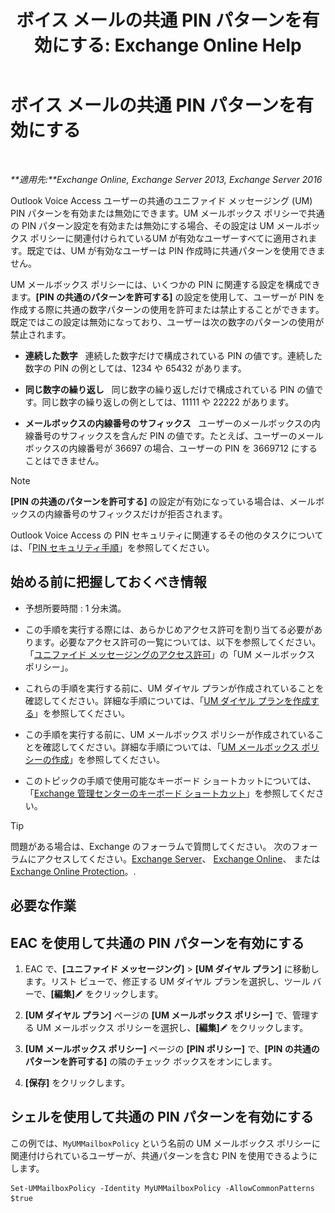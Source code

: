 ﻿---
title: 'ボイス メールの共通 PIN パターンを有効にする: Exchange Online Help'
TOCTitle: ボイス メールの共通 PIN パターンを有効にする
ms:assetid: 9940a8c2-f576-4089-ab96-8b318ad3da0f
ms:mtpsurl: https://technet.microsoft.com/ja-jp/library/JJ673546(v=EXCHG.150)
ms:contentKeyID: 50555833
ms.date: 05/22/2018
mtps_version: v=EXCHG.150
ms.translationtype: HT
---

# ボイス メールの共通 PIN パターンを有効にする

 

_**適用先:**Exchange Online, Exchange Server 2013, Exchange Server 2016_

Outlook Voice Access ユーザーの共通のユニファイド メッセージング (UM) PIN パターンを有効または無効にできます。UM メールボックス ポリシーで共通の PIN パターン設定を有効または無効にする場合、その設定は UM メールボックス ポリシーに関連付けられているUM が有効なユーザーすべてに適用されます。既定では、UM が有効なユーザーは PIN 作成時に共通パターンを使用できません。

UM メールボックス ポリシーには、いくつかの PIN に関連する設定を構成できます。**\[PIN の共通のパターンを許可する\]** の設定を使用して、ユーザーが PIN を作成する際に共通の数字パターンの使用を許可または禁止することができます。既定ではこの設定は無効になっており、ユーザーは次の数字のパターンの使用が禁止されます。

  - **連続した数字**   連続した数字だけで構成されている PIN の値です。連続した数字の PIN の例としては、1234 や 65432 があります。

  - **同じ数字の繰り返し**   同じ数字の繰り返しだけで構成されている PIN の値です。同じ数字の繰り返しの例としては、11111 や 22222 があります。

  - **メールボックスの内線番号のサフィックス**   ユーザーのメールボックスの内線番号のサフィックスを含んだ PIN の値です。たとえば、ユーザーのメールボックスの内線番号が 36697 の場合、ユーザーの PIN を 3669712 にすることはできません。


> [!NOTE]
> <STRONG>[PIN の共通のパターンを許可する]</STRONG> の設定が有効になっている場合は、メールボックスの内線番号のサフィックスだけが拒否されます。



Outlook Voice Access の PIN セキュリティに関連するその他のタスクについては、「[PIN セキュリティ手順](pin-security-procedures-exchange-2013-help.md)」を参照してください。

## 始める前に把握しておくべき情報

  - 予想所要時間 : 1 分未満。

  - この手順を実行する際には、あらかじめアクセス許可を割り当てる必要があります。必要なアクセス許可の一覧については、以下を参照してください。「[ユニファイド メッセージングのアクセス許可](unified-messaging-permissions-exchange-2013-help.md)」の「UM メールボックス ポリシー」。

  - これらの手順を実行する前に、UM ダイヤル プランが作成されていることを確認してください。詳細な手順については、「[UM ダイヤル プランを作成する](create-a-um-dial-plan-exchange-2013-help.md)」を参照してください。

  - この手順を実行する前に、UM メールボックス ポリシーが作成されていることを確認してください。詳細な手順については、「[UM メールボックス ポリシーの作成](create-a-um-mailbox-policy-exchange-2013-help.md)」を参照してください。

  - このトピックの手順で使用可能なキーボード ショートカットについては、「[Exchange 管理センターのキーボード ショートカット](keyboard-shortcuts-in-the-exchange-admin-center-exchange-online-protection-help.md)」を参照してください。


> [!TIP]
> 問題がある場合は、Exchange のフォーラムで質問してください。 次のフォーラムにアクセスしてください。<A href="https://go.microsoft.com/fwlink/p/?linkid=60612">Exchange Server</A>、 <A href="https://go.microsoft.com/fwlink/p/?linkid=267542">Exchange Online</A>、 または <A href="https://go.microsoft.com/fwlink/p/?linkid=285351">Exchange Online Protection</A>。.



## 必要な作業

## EAC を使用して共通の PIN パターンを有効にする

1.  EAC で、**\[ユニファイド メッセージング\]** \> **\[UM ダイヤル プラン\]** に移動します。リスト ビューで、修正する UM ダイヤル プランを選択し、ツール バーで、**\[編集\]**![編集アイコン](images/Bb124582.6f53ccb2-1f13-4c02-bea0-30690e6ea71d(EXCHG.150).gif "編集アイコン") をクリックします。

2.  **\[UM ダイヤル プラン\]** ページの **\[UM メールボックス ポリシー\]** で、管理する UM メールボックス ポリシーを選択し、**\[編集\]**![編集アイコン](images/Bb124582.6f53ccb2-1f13-4c02-bea0-30690e6ea71d(EXCHG.150).gif "編集アイコン") をクリックします。

3.  **\[UM メールボックス ポリシー\]** ページの **\[PIN ポリシー\]** で、**\[PIN の共通のパターンを許可する\]** の隣のチェック ボックスをオンにします。

4.  **\[保存\]** をクリックします。

## シェルを使用して共通の PIN パターンを有効にする

この例では、`MyUMMailboxPolicy` という名前の UM メールボックス ポリシーに関連付けられているユーザーが、共通パターンを含む PIN を使用できるようにします。

    Set-UMMailboxPolicy -Identity MyUMMailboxPolicy -AllowCommonPatterns $true

